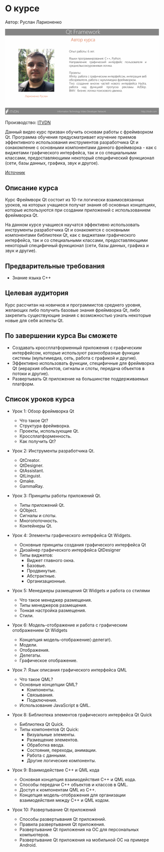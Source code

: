 # О курсе

Автор: Руслан Ларионенко

![00](./img/00_01.PNG)

Производство: [ITVDN](https://itvdn.com/ru/video/qt-framework)

Данный видео курс призван обучить основам работы с фреймворком Qt. Программа обучения предусматривает изучение приемов эффективного использования инструментов разработчика Qt и ознакомление с основными компонентами данного фреймворка - как с виджетами графического интерфейса, так и со специальными классами, предоставляющими некоторый специфический функционал (сети, базы данных, графика, звук и другое).

[Источник](https://nnmclub.to/forum/viewtopic.php?t=1723223)

## Описание курса

Курс Фреймворк Qt состоит из 10-ти логически взаимосвязанных уроков, на которых учащиеся получат знания об основных концепциях, которые используются при создании приложений с использованием фреймворка Qt.

На данном курсе учащиеся научатся эффективно использовать инструменты разработчика Qt и ознакомятся с основными компонентами библиотеки Qt, как с виджетами графического интерфейса, так и со специальными классами, предоставляющими некоторый специфичный функционал (сети, базы данных, графика и звук и другие).

## Предварительные требования

+ Знание языка С++

## Целевая аудитория

Курс рассчитан на новичков и программистов среднего уровня, желающих либо получить базовые знания фреймворка Qt, либо закрепить существующие знания с возможностью узнать некоторые новые для себя аспекты Qt.

## По завершении курса Вы сможете

+ Создавать кроссплатформенный приложения с графическим интерфейсом, которые используют разнообразные функции системы (мультимедиа, сеть, работа с графикой и другие).
+ Эффективно использовать функции, специфичные для фреймворка Qt (иерархия объектов, сигналы и слоты, передача объектов в потоки и другие).
+ Развертывать Qt приложение на большинстве поддерживаемых платформ.

## Список уроков курса

+ Урок 1: Обзор фреймворка Qt
  + Что такое Qt?
  + Структура фреймворка.
  + Проекты, использующие Qt.
  + Кроссплатформенность.
  + Как получить Qt?

+ Урок 2: Инструменты разработчика Qt.
  + QtCreator.
  + QtDesigner.
  + QtAssistant.
  + QtLinguist.
  + Qmake.
  + GammaRay.
+ Урок 3: Принципы работы приложений Qt.
  + Типы приложений Qt.
  + QObject.
  + Сигналы и слоты.
  + Многопоточность.
  + Контейнеры Qt.
+ Урок 4: Элементы графического интерфейса Qt Widgets.
  + Основные принципы создания графического интерфейса Qt
  + Дизайнер графического интерфейса QtDesigner
  + Типы виджетов:
    + Виджет главного окна.
    + Базовые.
    + Продвинутые.
    + Абстрактные.
    + Организационные.
+ Урок 5: Менеджеры размещения Qt Widgets и работа со стилями  
  + Что такое менеджер размещения.
  + Типы менеджеров размещения.
  + Тонкая настройка размещения.
  + Стили.  
+ Урок 6: Модель-отображение и работа с графическим отображением Qt Widgets  
  + Концепция модель-отображение(-делегат).
  + Модели.
  + Отображения.
  + Делегаты.
  + Графическое отображение.
+ Урок 7: Язык описания графического интерфейса QML
  + Что такое QML?
  + Основные концепции QML?
    + Компоненты.
    + Связывания.
    + Подключения.
  + Использование JavaScript в QML.
+ Урок 8: Библиотека элементов графического интерфейса Qt Quick
  + Библиотека Qt Quick.
  + Типы компонентов Qt Quick:
    + Визуальные элементы.
    + Размещение элементов.
    + Обработка ввода.
    + Состояния, переходы, анимации.
    + Работа с данными.
    + Другие логические компоненты.
+ Урок 9: Взаимодействие C++ и QML кода  
  + Основная концепция взаимодействия С++ и QML кода.
  + Способы передачи С++ объектов и классов в QML.
  + Доступ к компонентам QML из С++.
  + Концепция модель-отображения для организации взаимодействия между С++ и QML кодом.
+ Урок 10: Развертывание Qt приложений  
  + Способы развертывания Qt приложений.
  + Правила развертывания Qt приложения.
  + Развертывание Qt приложения на ОС для персональных компьютеров.
  + Развертывание Qt приложения на мобильной ОС на примере Android.
